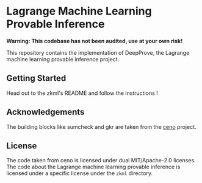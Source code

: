 # Lagrange Machine Learning Provable Inference

**Warning: This codebase has not been audited, use at your own risk!**

This repository contains the implementation of DeepProve, the Lagrange machine learning provable inference project.

## Getting Started

Head out to the zkml's README and follow the instructions !

## Acknowledgements

The building blocks like sumcheck and gkr are taken from the [ceno](https://github.com/ceno-zk/ceno) project.

## License

The code taken from ceno is licensed under dual MIT/Apache-2.0 licenses.
The code about the Lagrange machine learning provable inference is licensed under a specific license under the `zkml` directory.
